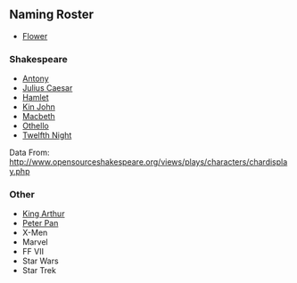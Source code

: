 ## Naming Roster

- [Flower](flower.csv)

### Shakespeare

- [Antony](shakespeare/antony.csv)
- [Julius Caesar](shakespeare/caesar.csv)
- [Hamlet](shakespeare/hamlet.csv)
- [Kin John](shakespeare/john.csv)
- [Macbeth](shakespeare/macbeth.csv)
- [Othello](shakespeare/othello.csv)
- [Twelfth Night](shakespeare/.csv)

Data From: http://www.opensourceshakespeare.org/views/plays/characters/chardisplay.php

### Other

- [King Arthur](arthur.csv)
- [Peter Pan](neverland.csv)
- X-Men
- Marvel
- FF VII
- Star Wars
- Star Trek